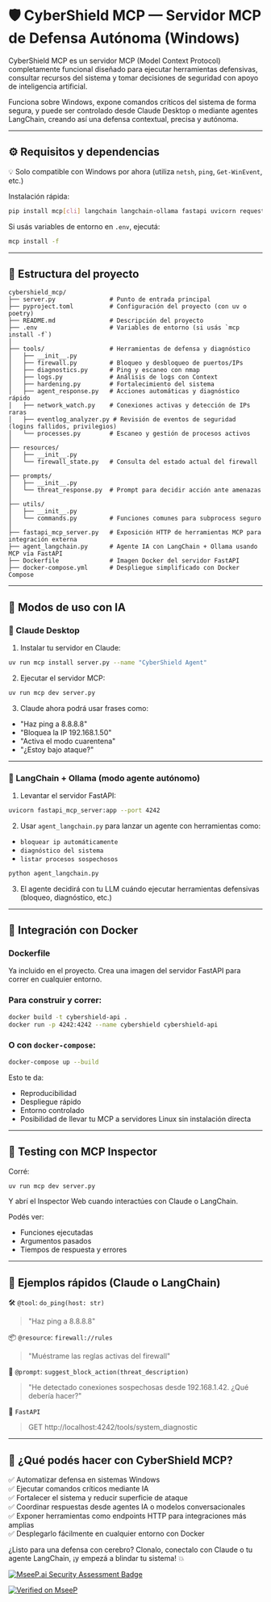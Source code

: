 # 🛡️ CyberShield MCP — Servidor MCP de Defensa Autónoma (Windows)

CyberShield MCP es un servidor MCP (Model Context Protocol) completamente funcional diseñado para ejecutar herramientas defensivas, consultar recursos del sistema y tomar decisiones de seguridad con apoyo de inteligencia artificial.

Funciona sobre Windows, expone comandos críticos del sistema de forma segura, y puede ser controlado desde Claude Desktop o mediante agentes LangChain, creando así una defensa contextual, precisa y autónoma.

---

## ⚙️ Requisitos y dependencias

💡 Solo compatible con Windows por ahora (utiliza `netsh`, `ping`, `Get-WinEvent`, etc.)

Instalación rápida:

```bash
pip install mcp[cli] langchain langchain-ollama fastapi uvicorn requests
```

Si usás variables de entorno en `.env`, ejecutá:

```bash
mcp install -f
```

---

## 📂 Estructura del proyecto

```
cybershield_mcp/
├── server.py               # Punto de entrada principal
├── pyproject.toml          # Configuración del proyecto (con uv o poetry)
├── README.md               # Descripción del proyecto
├── .env                    # Variables de entorno (si usás `mcp install -f`)
│
├── tools/                  # Herramientas de defensa y diagnóstico
│   ├── __init__.py
│   ├── firewall.py         # Bloqueo y desbloqueo de puertos/IPs
│   ├── diagnostics.py      # Ping y escaneo con nmap
│   ├── logs.py             # Análisis de logs con Context
│   ├── hardening.py        # Fortalecimiento del sistema
│   ├── agent_response.py   # Acciones automáticas y diagnóstico rápido
│   ├── network_watch.py    # Conexiones activas y detección de IPs raras
│   ├── eventlog_analyzer.py # Revisión de eventos de seguridad (logins fallidos, privilegios)
│   └── processes.py        # Escaneo y gestión de procesos activos
│
├── resources/
│   ├── __init__.py
│   └── firewall_state.py   # Consulta del estado actual del firewall
│
├── prompts/
│   ├── __init__.py
│   └── threat_response.py  # Prompt para decidir acción ante amenazas
│
├── utils/
│   ├── __init__.py
│   └── commands.py         # Funciones comunes para subprocess seguro
│
├── fastapi_mcp_server.py   # Exposición HTTP de herramientas MCP para integración externa
├── agent_langchain.py      # Agente IA con LangChain + Ollama usando MCP vía FastAPI
├── Dockerfile              # Imagen Docker del servidor FastAPI
├── docker-compose.yml      # Despliegue simplificado con Docker Compose
```

---

## 🧠 Modos de uso con IA

### 🧠 Claude Desktop

1. Instalar tu servidor en Claude:
```bash
uv run mcp install server.py --name "CyberShield Agent"
```

2. Ejecutar el servidor MCP:
```bash
uv run mcp dev server.py
```

3. Claude ahora podrá usar frases como:
- "Haz ping a 8.8.8.8"
- "Bloquea la IP 192.168.1.50"
- "Activa el modo cuarentena"
- "¿Estoy bajo ataque?"

---

### 🔗 LangChain + Ollama (modo agente autónomo)

1. Levantar el servidor FastAPI:
```bash
uvicorn fastapi_mcp_server:app --port 4242
```

2. Usar `agent_langchain.py` para lanzar un agente con herramientas como:
- `bloquear ip automáticamente`
- `diagnóstico del sistema`
- `listar procesos sospechosos`

```bash
python agent_langchain.py
```

3. El agente decidirá con tu LLM cuándo ejecutar herramientas defensivas (bloqueo, diagnóstico, etc.)

---

## 🐳 Integración con Docker

### Dockerfile

Ya incluido en el proyecto. Crea una imagen del servidor FastAPI para correr en cualquier entorno.

### Para construir y correr:
```bash
docker build -t cybershield-api .
docker run -p 4242:4242 --name cybershield cybershield-api
```

### O con `docker-compose`:
```bash
docker-compose up --build
```

Esto te da:
- Reproducibilidad
- Despliegue rápido
- Entorno controlado
- Posibilidad de llevar tu MCP a servidores Linux sin instalación directa

---

## 🧪 Testing con MCP Inspector

Corré:
```bash
uv run mcp dev server.py
```
Y abrí el Inspector Web cuando interactúes con Claude o LangChain.

Podés ver:
- Funciones ejecutadas
- Argumentos pasados
- Tiempos de respuesta y errores

---

## 💬 Ejemplos rápidos (Claude o LangChain)

🛠 `@tool`: `do_ping(host: str)`
> "Haz ping a 8.8.8.8"

📦 `@resource`: `firewall://rules`
> "Muéstrame las reglas activas del firewall"

🧠 `@prompt`: `suggest_block_action(threat_description)`
> "He detectado conexiones sospechosas desde 192.168.1.42. ¿Qué debería hacer?"

🔗 `FastAPI`
> GET http://localhost:4242/tools/system_diagnostic

---

## 🧰 ¿Qué podés hacer con CyberShield MCP?

✅ Automatizar defensa en sistemas Windows  
✅ Ejecutar comandos críticos mediante IA  
✅ Fortalecer el sistema y reducir superficie de ataque  
✅ Coordinar respuestas desde agentes IA o modelos conversacionales  
✅ Exponer herramientas como endpoints HTTP para integraciones más amplias  
✅ Desplegarlo fácilmente en cualquier entorno con Docker

¿Listo para una defensa con cerebro? Clonalo, conectalo con Claude o tu agente LangChain, ¡y empezá a blindar tu sistema! 💥

[![MseeP.ai Security Assessment Badge](https://mseep.net/pr/jmatias2411-cybershield-mcp-badge.png)](https://mseep.ai/app/jmatias2411-cybershield-mcp)

[![Verified on MseeP](https://mseep.ai/badge.svg)](https://mseep.ai/app/8f6b0a03-1593-4ed6-9d20-9e664f6c74e9)

